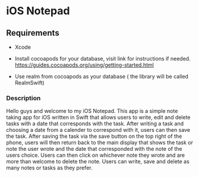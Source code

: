 # iOS Notepad

## Requirements 

* Xcode 
* Install cocoapods for your database, visit link for instructions if needed. https://guides.cocoapods.org/using/getting-started.html

* Use realm from cocoapods as your database ( the library will be called RealmSwift)


### Description 

Hello guys and welcome to my iOS Notepad. This app is a simple note taking app for iOS written in Swift that allows users to write, edit and delete tasks with a date that corresponds with the task. After writing a task and choosing a date from a calender to correspond with it, users can then save the task. After saving the task via the save button on the top right of the phone, users will then return back to the main display that shows the task or note the user wrote and the date that corresponded with the note of the users choice. Users can then click on whichever note they wrote and are more than welcome to delete the note. Users can write, save and delete as many notes or tasks as they prefer.
